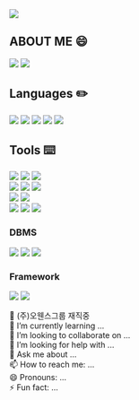 <img src="https://capsule-render.vercel.app/api?type=Waving&color=auto&height=300&section=header&text=I'm%20Daeun&fontSize=90" />

## ABOUT ME 😄

<a href="https://www.notion.so/16821e61a1b240769be159c0143f2869" target="_blank"><img src="https://img.shields.io/badge/notion-000000?style=for-the-badge&logo=Notion&logoColor=ffffff"/></a>
<a href="https://blog.naver.com/bakdan2" target="_blank"><img src="https://img.shields.io/badge/blog-2DB400?style=for-the-badge&logo=blogger&logoColor=ffffff"/></a>
## Languages ✏️
<a href="https://blog.naver.com/bakdan2" target="_blank"><img src="https://img.shields.io/badge/java-E17102?style=for-the-badge&logo=openjdk&logoColor=ffffff"/></a>
<a href="https://blog.naver.com/bakdan2" target="_blank"><img src="https://img.shields.io/badge/javascript-F7DF1E?style=for-the-badge&logo=javascript&logoColor=ffffff"/></a>
<a href="https://blog.naver.com/bakdan2" target="_blank"><img src="https://img.shields.io/badge/jquery-0769AD?style=for-the-badge&logo=jquery&logoColor=ffffff"/></a>
<a href="https://blog.naver.com/bakdan2" target="_blank"><img src="https://img.shields.io/badge/html-E34F26?style=for-the-badge&logo=html5&logoColor=ffffff"/></a>
<a href="https://blog.naver.com/bakdan2" target="_blank"><img src="https://img.shields.io/badge/css-1572B6?style=for-the-badge&logo=css3&logoColor=ffffff"/></a>
## Tools ⌨️
<a href="https://blog.naver.com/bakdan2" target="_blank"><img src="https://img.shields.io/badge/IntelliJ-0C79FC?style=for-the-badge&logo=intellijidea&logoColor=ffffff"/></a>
<a href="https://blog.naver.com/bakdan2" target="_blank"><img src="https://img.shields.io/badge/eclipse-2C2255?style=for-the-badge&logo=eclipseide&logoColor=ffffff"/></a>
<a href="https://blog.naver.com/bakdan2" target="_blank"><img src="https://img.shields.io/badge/VScode-007ACC?style=for-the-badge&logo=visualstudiocode&logoColor=ffffff"/></a>
<br>
<a href="https://blog.naver.com/bakdan2" target="_blank"><img src="https://img.shields.io/badge/git-F05032?style=for-the-badge&logo=git&logoColor=ffffff"/></a>
<a href="https://blog.naver.com/bakdan2" target="_blank"><img src="https://img.shields.io/badge/svn-809CC9?style=for-the-badge&logo=subversion&logoColor=ffffff"/></a>
<a href="https://blog.naver.com/bakdan2" target="_blank"><img src="https://img.shields.io/badge/docker-2496ED?style=for-the-badge&logo=docker&logoColor=ffffff"/></a>
<br>
<a href="https://blog.naver.com/bakdan2" target="_blank"><img src="https://img.shields.io/badge/tomcat-F8DC75?style=for-the-badge&logo=apachetomcat&logoColor=000000"/></a>
<a href="https://blog.naver.com/bakdan2" target="_blank"><img src="https://img.shields.io/badge/linux-FCC624?style=for-the-badge&logo=linux&logoColor=000000"/></a>
<br>
<a href="https://blog.naver.com/bakdan2" target="_blank"><img src="https://img.shields.io/badge/jira-0052CC?style=for-the-badge&logo=jira&logoColor=ffffff"/></a>
<a href="https://blog.naver.com/bakdan2" target="_blank"><img src="https://img.shields.io/badge/photoshop-31A8FF?style=for-the-badge&logo=adobephotoshop&logoColor=ffffff"/></a>
<a href="https://blog.naver.com/bakdan2" target="_blank"><img src="https://img.shields.io/badge/illustrator-FF9A00?style=for-the-badge&logo=adobeillustrator&logoColor=ffffff"/></a>
### DBMS
<a href="https://blog.naver.com/bakdan2" target="_blank"><img src="https://img.shields.io/badge/Oracle-F80000?style=for-the-badge&logo=oracle&logoColor=ffffff"/></a>
<a href="https://blog.naver.com/bakdan2" target="_blank"><img src="https://img.shields.io/badge/mysql-4479A1?style=for-the-badge&logo=mysql&logoColor=ffffff"/></a>
<a href="https://blog.naver.com/bakdan2" target="_blank"><img src="https://img.shields.io/badge/MariaDB-354168?style=for-the-badge&logo=mariadbfoundation&logoColor=ffffff"/></a>
### Framework
<a href="" target="_blank"><img src="https://img.shields.io/badge/maven-C71A36?style=for-the-badge&logo=apachemaven&logoColor=ffffff"/></a>
<a href="" target="_blank"><img src="https://img.shields.io/badge/mybatis-6DB33F?style=for-the-badge&logoColor=ffffff"/></a>


<!--
**pde0111/pde0111** is a ✨ _special_ ✨ repository because its `README.md` (this file) appears on your GitHub profile.

Here are some ideas to get you started:
-->
🔭 (주)오웬스그룹 재직중</br>
🌱 I’m currently learning ... </br>
👯 I’m looking to collaborate on ...</br>
🤔 I’m looking for help with ...</br>
💬 Ask me about ...</br>
📫 How to reach me: ...</br>
😄 Pronouns: ...</br>
⚡ Fun fact: ...</br>
